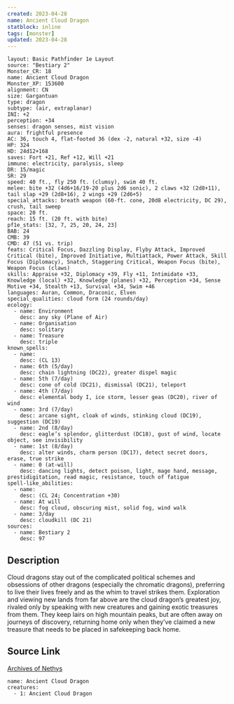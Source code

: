 ```yaml
---
created: 2023-04-28
name: Ancient Cloud Dragon
statblock: inline
tags: [monster]
updated: 2023-04-28
---
```

```statblock
layout: Basic Pathfinder 1e Layout
source: "Bestiary 2"
Monster_CR: 18
name: Ancient Cloud Dragon
Monster_XP: 153600
alignment: CN
size: Gargantuan
type: dragon
subtype: (air, extraplanar)
INI: +2
perception: +34
senses: dragon senses, mist vision
aura: frightful presence
AC: 36, touch 4, flat-footed 36 (dex -2, natural +32, size -4)
HP: 324
HD: 24d12+168
saves: Fort +21, Ref +12, Will +21
immune: electricity, paralysis, sleep
DR: 15/magic
SR: 29
speed: 40 ft., fly 250 ft. (clumsy), swim 40 ft.
melee: bite +32 (4d6+16/19-20 plus 2d6 sonic), 2 claws +32 (2d8+11), tail slap +29 (2d8+16), 2 wings +29 (2d6+5)
special_attacks: breath weapon (60-ft. cone, 20d8 electricity, DC 29), crush, tail sweep
space: 20 ft.
reach: 15 ft. (20 ft. with bite)
pf1e_stats: [32, 7, 25, 20, 24, 23]
BAB: 24
CMB: 39
CMD: 47 (51 vs. trip)
feats: Critical Focus, Dazzling Display, Flyby Attack, Improved Critical (bite), Improved Initiative, Multiattack, Power Attack, Skill Focus (Diplomacy), Snatch, Staggering Critical, Weapon Focus (bite), Weapon Focus (claws)
skills: Appraise +32, Diplomacy +39, Fly +11, Intimidate +33, Knowledge (local) +32, Knowledge (planes) +32, Perception +34, Sense Motive +34, Stealth +13, Survival +34, Swim +46
languages: Auran, Common, Draconic, Elven
special_qualities: cloud form (24 rounds/day)
ecology:
  - name: Environment
    desc: any sky (Plane of Air)
  - name: Organisation
    desc: solitary
  - name: Treasure
    desc: triple
known_spells:
  - name:
    desc: (CL 13)
  - name: 6th (5/day)
    desc: chain lightning (DC22), greater dispel magic
  - name: 5th (7/day)
    desc: cone of cold (DC21), dismissal (DC21), teleport
  - name: 4th (7/day)
    desc: elemental body I, ice storm, lesser geas (DC20), river of wind
  - name: 3rd (7/day)
    desc: arcane sight, cloak of winds, stinking cloud (DC19), suggestion (DC19)
  - name: 2nd (8/day)
    desc: eagle’s splendor, glitterdust (DC18), gust of wind, locate object, see invisibility
  - name: 1st (8/day)
    desc: alter winds, charm person (DC17), detect secret doors, erase, true strike
  - name: 0 (at-will)
    desc: dancing lights, detect poison, light, mage hand, message, prestidigitation, read magic, resistance, touch of fatigue
spell-like_abilities:
  - name:
    desc: (CL 24; Concentration +30)
  - name: At will
    desc: fog cloud, obscuring mist, solid fog, wind walk
  - name: 3/day
    desc: cloudkill (DC 21)
sources:
  - name: Bestiary 2
    desc: 97
```
## Description
Cloud dragons stay out of the complicated political schemes and obsessions of other dragons (especially the chromatic dragons), preferring to live their lives freely and as the whim to travel strikes them. Exploration and viewing new lands from far above are the cloud dragon’s greatest joy, rivaled only by speaking with new creatures and gaining exotic treasures from them. They keep lairs on high mountain peaks, but are often away on journeys of discovery, returning home only when they’ve claimed a new treasure that needs to be placed in safekeeping back home.
## Source Link
[Archives of Nethys](https://aonprd.com/MonsterDisplay.aspx?ItemName=Ancient%20Cloud%20Dragon)
```encounter-table
name: Ancient Cloud Dragon
creatures:
  - 1: Ancient Cloud Dragon
```
